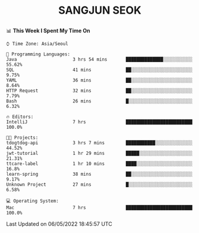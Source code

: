 <h1>
 <p align="center">
   SANGJUN SEOK
 </p>
</h1>

<!--START_SECTION:waka-->
📊 **This Week I Spent My Time On** 

```text
⌚︎ Time Zone: Asia/Seoul

💬 Programming Languages: 
Java                     3 hrs 54 mins       ██████████████░░░░░░░░░░░   55.62% 
SQL                      41 mins             ██░░░░░░░░░░░░░░░░░░░░░░░   9.75% 
YAML                     36 mins             ██░░░░░░░░░░░░░░░░░░░░░░░   8.64% 
HTTP Request             32 mins             ██░░░░░░░░░░░░░░░░░░░░░░░   7.79% 
Bash                     26 mins             █░░░░░░░░░░░░░░░░░░░░░░░░   6.32%

🔥 Editors: 
IntelliJ                 7 hrs               █████████████████████████   100.0%

🐱‍💻 Projects: 
tdogtdog-api             3 hrs 7 mins        ███████████░░░░░░░░░░░░░░   44.52% 
jwt-tutorial             1 hr 29 mins        █████░░░░░░░░░░░░░░░░░░░░   21.31% 
ttcare-label             1 hr 10 mins        ████░░░░░░░░░░░░░░░░░░░░░   16.8% 
learn-spring             38 mins             ██░░░░░░░░░░░░░░░░░░░░░░░   9.17% 
Unknown Project          27 mins             █░░░░░░░░░░░░░░░░░░░░░░░░   6.58%

💻 Operating System: 
Mac                      7 hrs               █████████████████████████   100.0%

```


 Last Updated on 06/05/2022 18:45:57 UTC
<!--END_SECTION:waka-->

